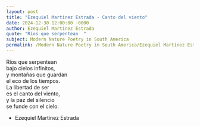```yaml
---
layout: post
title: "Ezequiel Martínez Estrada - Canto del viento"
date: 2024-12-30 12:00:00 -0000
author: Ezequiel Martínez Estrada
quote: "Ríos que serpentean  "
subject: Modern Nature Poetry in South America
permalink: /Modern Nature Poetry in South America/Ezequiel Martínez Estrada/Ezequiel Martínez Estrada - Canto del viento
---
```


Ríos que serpentean  
bajo cielos infinitos,  
y montañas que guardan  
el eco de los tiempos.  
La libertad de ser  
es el canto del viento,  
y la paz del silencio  
se funde con el cielo.

- Ezequiel Martínez Estrada
